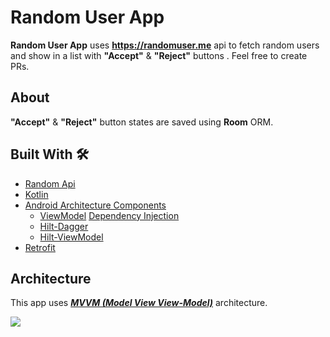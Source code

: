 # Random User App

**Random User App** uses **https://randomuser.me** api to fetch random users and show in a list with **"Accept"** & **"Reject"** buttons . Feel free to create PRs.

## About
**"Accept"** & **"Reject"** button states are saved using **Room** ORM. 

## Built With 🛠
- [Random Api](https://randomuser.me)
- [Kotlin](https://kotlinlang.org/)
- [Android Architecture Components](https://developer.android.com/topic/libraries/architecture)
  - [ViewModel](https://developer.android.com/topic/libraries/architecture/viewmodel)
   [Dependency Injection](https://developer.android.com/training/dependency-injection) 
  - [Hilt-Dagger](https://dagger.dev/hilt/)
  - [Hilt-ViewModel](https://developer.android.com/training/dependency-injection/hilt-jetpack)
- [Retrofit](https://square.github.io/retrofit/)


## Architecture
This app uses [***MVVM (Model View View-Model)***](https://developer.android.com/jetpack/docs/guide#recommended-app-arch) architecture.

![](https://developer.android.com/topic/libraries/architecture/images/final-architecture.png)
